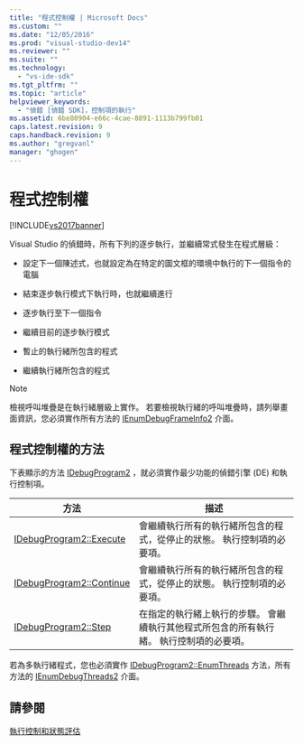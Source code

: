 ```yaml
---
title: "程式控制權 | Microsoft Docs"
ms.custom: ""
ms.date: "12/05/2016"
ms.prod: "visual-studio-dev14"
ms.reviewer: ""
ms.suite: ""
ms.technology: 
  - "vs-ide-sdk"
ms.tgt_pltfrm: ""
ms.topic: "article"
helpviewer_keywords: 
  - "偵錯 [偵錯 SDK]，控制項的執行"
ms.assetid: 6be80904-e66c-4cae-8891-1113b799fb01
caps.latest.revision: 9
caps.handback.revision: 9
ms.author: "gregvanl"
manager: "ghogen"
---
```

# 程式控制權
[!INCLUDE[vs2017banner](../../code-quality/includes/vs2017banner.md)]

Visual Studio 的偵錯時，所有下列的逐步執行，並繼續常式發生在程式層級：  
  
-   設定下一個陳述式，也就設定為在特定的圖文框的環境中執行的下一個指令的電腦  
  
-   結束逐步執行模式下執行時，也就繼續進行  
  
-   逐步執行至下一個指令  
  
-   繼續目前的逐步執行模式  
  
-   暫止的執行緒所包含的程式  
  
-   繼續執行緒所包含的程式  
  
> [!NOTE]
>  檢視呼叫堆疊是在執行緒層級上實作。  若要檢視執行緒的呼叫堆疊時，請列舉畫面資訊，您必須實作所有方法的 [IEnumDebugFrameInfo2](../../extensibility/debugger/reference/ienumdebugframeinfo2.md) 介面。  
  
## 程式控制權的方法  
 下表顯示的方法 [IDebugProgram2](../../extensibility/debugger/reference/idebugprogram2.md) ，就必須實作最少功能的偵錯引擎 \(DE\) 和執行控制項。  
  
|方法|描述|  
|--------|--------|  
|[IDebugProgram2::Execute](../../extensibility/debugger/reference/idebugprogram2-execute.md)|會繼續執行所有的執行緒所包含的程式，從停止的狀態。  執行控制項的必要項。|  
|[IDebugProgram2::Continue](../../extensibility/debugger/reference/idebugprogram2-continue.md)|會繼續執行所有的執行緒所包含的程式，從停止的狀態。  執行控制項的必要項。|  
|[IDebugProgram2::Step](../../extensibility/debugger/reference/idebugprogram2-step.md)|在指定的執行緒上執行的步驟。  會繼續執行其他程式所包含的所有執行緒。  執行控制項的必要項。|  
  
 若為多執行緒程式，您也必須實作 [IDebugProgram2::EnumThreads](../../extensibility/debugger/reference/idebugprogram2-enumthreads.md) 方法，所有方法的 [IEnumDebugThreads2](../../extensibility/debugger/reference/ienumdebugthreads2.md) 介面。  
  
## 請參閱  
 [執行控制和狀態評估](../../extensibility/debugger/execution-control-and-state-evaluation.md)